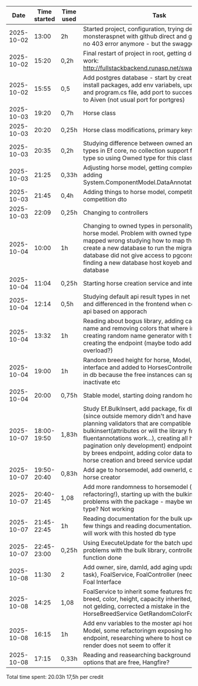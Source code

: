 
| Date       | Time started | Time used  | Task               |
|------------|--------|--------|----------------------------------|
| 2025-10-02 | 13:00  | 2h | Started project, configuration, trying deployment to monsteraspnet with github direct and github actions, no 403 error anymore - but the swagger is not visible  |
| 2025-10-02 | 15:20  | 0,2h | Final restart of project in root, getting deployment to work: http://fullstackbackend.runasp.net/swagger/index.html |
| 2025-10-02 | 15:55 | 0,5 | Add postgres database - start by creating db in Aiven, install packages, add env variabels, update dbcontext and program.cs file, add port to successfully connect to Aiven (not usual port for portgres) |
| 2025-10-03 | 19:20 | 0,7h | Horse class |
| 2025-10-03 | 20:20 | 0,25h | Horse class modifications, primary keys |
| 2025-10-03 | 20:35 | 0,2h | Studying difference between owned and complex types in Ef core, no collection support for Complex type so using Owned type for this class |
| 2025-10-03 | 21:25 | 0,33h | Adjusting horse model, getting complex type to work, adding System.ComponentModel.DataAnnotations.Schema |
| 2025-10-03 | 21:45 | 0,4h | Adding things to horse model, competition model, competition dto |
| 2025-10-03 | 22:09 | 0,25h | Changing to controllers |
| 2025-10-04 | 10:00 | 1h | Changing to owned types in personality and fears in horse model. Problem with owned types, they were mapped wrong studying how to map them, needed to create a new database to run the migration (chosen database did not give access to pgconsole etc), finding a new database host koyeb and setting up database |
| 2025-10-04 | 11:04 | 0,25h | Starting horse creation service and interface for it |
| 2025-10-04 | 12:14 | 0,5h | Studying default api result types in net and validators and differenced in the frontend when consuming the api based on apporach |
| 2025-10-04 | 13:32 | 1h | Reading about bogus library, adding capitalization to name and removing colors that where in # format, creating random name generator with the library and creating the endpoint (maybe todo add gender overload?)|
| 2025-10-04 | 19:00 | 1h | Random breed height for horse, Model, service, interface and added to HorsesController - not placed in db because the free instances can spin down or inactivate etc |
| 2025-10-04 | 20:00 | 0,75h | Stable model, starting doing random horse creator |
| 2025-10-07 | 18:00-19:50 | 1,83h | Study Ef.BulkInsert, add package, fix db connection (since outside memory didn't and have to reset on pc), planning validators that are compatible with bulkinsert(attributes or will the library from fluentannotations work...), creating all horses (no pagination only development) endpoint, random color by brees endpoint, adding color data to horse breeds, horse creation and breed service updated |
| 2025-10-07 | 19:50-20:40 | 0,83h | Add age to horsemodel, add ownerId, create random horse creator |
| 2025-10-07 | 20:40-21:45 | 1,08 | Add more randomness to horsemodel (needs refactoring!), starting up with the bulkinsertions problems with the package - maybe wrong project type? Not working |
| 2025-10-07 | 21:45-22:45 | 1h | Reading documentation for the bulk update, trying a few things and reading documentation. Unclear if it will work with this hosted db type|
| 2025-10-07 | 22:45-23:00 | 0,25h | Using ExecuteUpdate for the batch update, since problems with the bulk library, controller and service function done|
| 2025-10-08 | 11:30 | 2 | Add owner, sire, damId, add aging update (for worker task), FoalService, FoalController (needs refactoring), Foal Interface|
| 2025-10-08 | 14:25 | 1,08 | FoalService to inherit some features from parents, breed, color, height, capacity inherited, age O, gender not gelding, corrected a mistake in the HorseBreedService GetRandomColorForBreed |
| 2025-10-08 | 16:15 | 1h | Add env variables to the moster api hosting, Level Model, some refactoringm exposing horse aging endpoint, researching where to host celery for free, render does not seem to offer it |
| 2025-10-08 | 17:15 | 0,33h | Reading and reasearching background task hosting options that are free, Hangfire? |

Total time spent: 20.03h
17,5h per credit